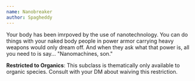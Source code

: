 ```yaml
---
name: Nanobreaker
author: Spagheddy
---
```

Your body has been imrpoved by the use of nanotechnology. You can do things with your naked body people in power armor
carrying heavy weapons would only dream off. And when they ask what that power is, all you need to is say... "Nanomachines, son."

__Restricted to Organics__: This subclass is thematically only available to organic species. Consult with your DM about waiving this restriction.
